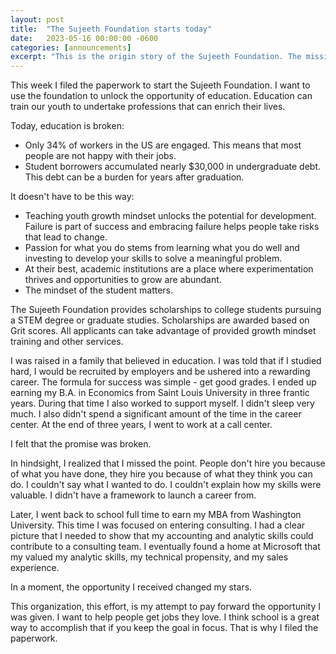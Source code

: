 ```yaml
---
layout: post
title:  "The Sujeeth Foundation starts today"
date:   2023-05-16 00:00:00 -0600
categories: [announcements]
excerpt: "This is the origin story of the Sujeeth Foundation. The mission is to unlock the opportunity of education.  The foundation provides scholarships to college students pursuing a STEM degree or graduate studies.  Scholarships are awarded based on Grit scores.  All applicants can take advantage of provided growth mindset training and other services."
---
```

<meta name="robots" content="noindex">
This week I filed the paperwork to start the Sujeeth Foundation.  I want to use the foundation to unlock the opportunity of education.  Education can train our youth to undertake professions that can enrich their lives.

Today, education is broken:
- Only 34% of workers in the US are engaged. This means that most people are not happy with their jobs.  
- Student borrowers accumulated nearly $30,000 in undergraduate debt. This debt can be a burden for years after graduation.

It doesn't have to be this way:
- Teaching youth growth mindset unlocks the potential for development.  Failure is part of success and embracing failure helps people take risks that lead to change.
- Passion for what you do stems from learning what you do well and investing to develop your skills to solve a meaningful problem. 
- At their best, academic institutions are a place where experimentation thrives and opportunities to grow are abundant.
- The mindset of the student matters.

The Sujeeth Foundation provides scholarships to college students pursuing a STEM degree or graduate studies.  Scholarships are awarded based on Grit scores.  All applicants can take advantage of provided growth mindset training and other services.

I was raised in a family that believed in education.  I was told that if I studied hard, I would be recruited by employers and be ushered into a rewarding career.  The formula for success was simple - get good grades.  I ended up earning my B.A. in Economics from Saint Louis University in three frantic years.  During that time I also worked to support myself.  I didn't sleep very much.  I also didn't spend a significant amount of the time in the career center.  At the end of three years, I went to work at a call center.

I felt that the promise was broken.  

In hindsight, I realized that I missed the point.  People don't hire you because of what you have done, they hire you because of what they think you can do.  I couldn't say what I wanted to do.  I couldn't explain how my skills were valuable.  I didn't have a framework to launch a career from.

Later, I went back to school full time to earn my MBA from Washington University.  This time I was focused on entering consulting.  I had a clear picture that I needed to show that my accounting and analytic skills could contribute to a consulting team.  I eventually found a home at Microsoft that my valued my analytic skills, my technical propensity, and my sales experience.

In a moment, the opportunity I received changed my stars.

This organization, this effort, is my attempt to pay forward the opportunity I was given.  I want to help people get jobs they love.  I think school is a great way to accomplish that if you keep the goal in focus.  That is why I filed the paperwork.
